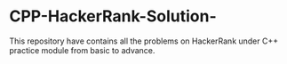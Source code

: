 # CPP-HackerRank-Solution-
This repository have contains all the problems on HackerRank under C++ practice module from basic to advance.
